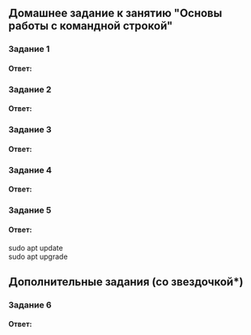 ## Домашнее задание к занятию "Основы работы с командной строкой"

### Задание 1  

#### Ответ:  


### Задание 2  

#### Ответ:  

### Задание 3  

#### Ответ:  

### Задание 4  

#### Ответ:  

### Задание 5  

#### Ответ:  
sudo apt update  
sudo apt upgrade  

## Дополнительные задания (со звездочкой*)    
 
### Задание 6  

#### Ответ:  
